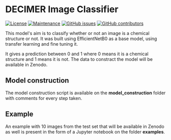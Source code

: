 # DECIMER Image Classifier
[![License](https://img.shields.io/badge/License-MIT%202.0-blue.svg)](https://opensource.org/licenses/MIt)
[![Maintenance](https://img.shields.io/badge/Maintained%3F-yes-blue.svg)](https://GitHub.com/iagea/DECIMER-Image-Classifier/graphs/commit-activity)
[![GitHub issues](https://img.shields.io/github/issues/iagea/DECIMER-Image-Classifier.svg)](https://GitHub.com/iagea/DECIMER-Image-Classifier/issues/)
[![GitHub contributors](https://img.shields.io/github/contributors/iagea/DECIMER-Image-Classifier.svg)](https://GitHub.com/iagea/DECIMER-Image-Classifier/graphs/contributors/)

This model's aim is to classify whether or not an image is a chemical structure or not. It was built using EfficientNetB0 as a base model, using transfer learning and fine tuning it.

It gives a prediction between 0 and 1 where 0 means it is a chemical structure and 1 means it is not. The data to constract the model will be available in Zenodo. 

## Model construction

The model construction script is available on the **model_construction** folder with comments for every step taken.

## Example

An example with 10 images from the test set that will be available in Zenodo as well is present in the form of a Jupyter notebook on the folder **examples**.

